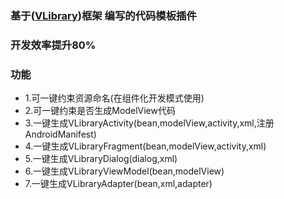### 基于([VLibrary](https://github.com/oooo7777777/VLibrary40))框架 编写的代码模板插件

### 开发效率提升80%

### 功能
- 1.可一键约束资源命名(在组件化开发模式使用)
- 2.可一键约束是否生成ModelView代码
- 3.一键生成VLibraryActivity(bean,modelView,activity,xml,注册AndroidManifest)
- 4.一键生成VLibraryFragment(bean,modelView,activity,xml)
- 5.一键生成VLibraryDialog(dialog,xml)
- 6.一键生成VLibraryViewModel(bean,modelView)
- 7.一键生成VLibraryAdapter(bean,xml,adapter)

